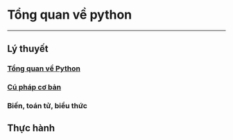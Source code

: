 # Tổng quan về python
---
## Lý thuyết
### [Tổng quan về Python](docs/python-overview.md)
### [Cú pháp cơ bản](docs/python-syntax.md)
### Biến, toán tử, biểu thức
###
## Thực hành
